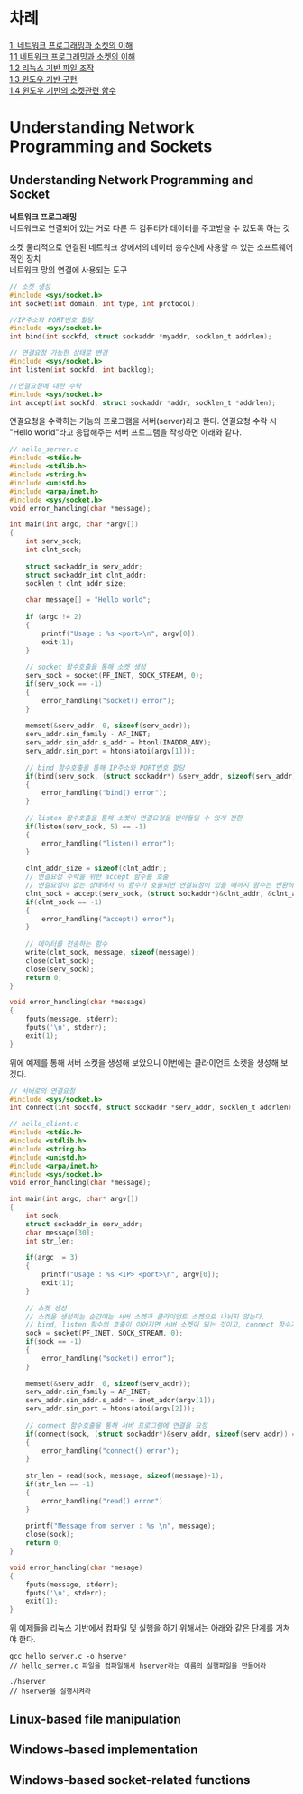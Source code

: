 # 차례

[1. 네트워크 프로그래밍과 소켓의 이해](#understanding-network-programming-and-sockets)         
[1.1 네트워크 프로그래밍과 소켓의 이해](#understanding-network-programming-and-socket)             
[1.2 리눅스 기반 파일 조작](#linux-based-file-manipulation)           
[1.3 윈도우 기반 구현](#windows-based-implementation)              
[1.4 윈도우 기반의 소켓관련 함수](#windows-based-socket-related-functions)   

# Understanding Network Programming and Sockets   

## Understanding Network Programming and Socket    

**네트워크 프로그래밍**    
네트워크로 연결되어 있는 거로 다른 두 컴퓨터가 데이터를 주고받을 수 있도록 하는 것

소켓
물리적으로 연결된 네트워크 상에서의 데이터 송수신에 사용할 수 있는 소프트웨어적인 장치      
네트워크 망의 연결에 사용되는 도구

```C
// 소켓 생성
#include <sys/socket.h>
int socket(int domain, int type, int protocol);
```

```C
//IP주소와 PORT번호 할당
#include <sys/socket.h>
int bind(int sockfd, struct sockaddr *myaddr, socklen_t addrlen);
```

```C
// 연결요청 가능한 상태로 변경
#include <sys/socket.h>
int listen(int sockfd, int backlog);
```

```C
//연결요청에 대한 수락
#include <sys/socket.h>
int accept(int sockfd, struct sockaddr *addr, socklen_t *addrlen);
```

연결요청을 수락하는 기능의 프로그램을 서버(server)라고 한다. 연결요청 수락 시 "Hello world"라고 응답해주는 서버 프로그램을 작성하면 아래와 같다.
```C
// hello_server.c
#include <stdio.h>
#include <stdlib.h>
#include <string.h>
#include <unistd.h>
#include <arpa/inet.h>
#include <sys/socket.h>
void error_handling(char *message);

int main(int argc, char *argv[])
{
    int serv_sock;
    int clnt_sock;
    
    struct sockaddr_in serv_addr;
    struct sockaddr_int clnt_addr;
    socklen_t clnt_addr_size;
    
    char message[] = "Hello world";
    
    if (argc != 2)
    {
        printf("Usage : %s <port>\n", argv[0]);
        exit(1);
    }
    
    // socket 함수호출을 통해 소켓 생성
    serv_sock = socket(PF_INET, SOCK_STREAM, 0);
    if(serv_sock == -1)
    {
        error_handling("socket() error");
    }
    
    memset(&serv_addr, 0, sizeof(serv_addr));
    serv_addr.sin_family - AF_INET;
    serv_addr.sin_addr.s_addr = htonl(INADDR_ANY);
    serv_addr.sin_port = htons(atoi(argv[1]));
    
    // bind 함수호출을 통해 IP주소와 PORT번호 할당
    if(bind(serv_sock, (struct sockaddr*) &serv_addr, sizeof(serv_addr)) == -1)
    {
        error_handling("bind() error");
    }
    
    // listen 함수호출을 통해 소켓이 연결요청을 받아들일 수 있게 전환
    if(listen(serv_sock, 5) == -1)
    {
        error_handling("listen() error");
    }
    
    clnt_addr_size = sizeof(clnt_addr);
    // 연결요청 수락을 위한 accept 함수를 호출
    // 연결요청이 없는 상태에서 이 함수가 호출되면 연결요청이 있을 때까지 함수는 반환하지 않는다.
    clnt_sock = accept(serv_sock, (struct sockaddr*)&clnt_addr, &clnt_addr_size);
    if(clnt_sock == -1)
    {
        error_handling("accept() error");
    }
    
    // 데이터를 전송하는 함수
    write(clnt_sock, message, sizeof(message));
    close(clnt_sock);
    close(serv_sock);
    return 0;
}

void error_handling(char *message)
{
    fputs(message, stderr);
    fputs('\n', stderr);
    exit(1);
}
```
위에 예제를 통해 서버 소켓을 생성해 보았으니 이번에는 클라이언트 소켓을 생성해 보겠다.
```C
// 서버로의 연결요청
#include <sys/socket.h>
int connect(int sockfd, struct sockaddr *serv_addr, socklen_t addrlen);
```

```C
// hello_client.c
#include <stdio.h>
#include <stdlib.h>
#include <string.h>
#include <unistd.h>
#include <arpa/inet.h>
#include <sys/socket.h>
void error_handling(char *message);

int main(int argc, char* argv[])
{
    int sock;
    struct sockaddr_in serv_addr;
    char message[30];
    int str_len;
    
    if(argc != 3)
    {
        printf("Usage : %s <IP> <port>\n", argv[0]);
        exit(1);
    }
    
    // 소켓 생성
    // 소켓을 생성하는 순간에는 서버 소켓과 클라이언트 소켓으로 나뉘지 않는다.
    // bind, listen 함수의 호출이 이어지면 서버 소켓이 되는 것이고, connect 함수가 호출로 이어지면 클라이언트 소켓이 되는 것이다.
    sock = socket(PF_INET, SOCK_STREAM, 0);
    if(sock == -1)
    {
        error_handling("socket() error");
    }
    
    memset(&serv_addr, 0, sizeof(serv_addr));
    serv_addr.sin_family = AF_INET;
    serv_addr.sin_addr.s_addr = inet_addr(argv[1]);
    serv_addr.sin_port = htons(atoi(argv[2]));
    
    // connect 함수호출을 통해 서버 프로그램에 연결을 요청
    if(connect(sock, (struct sockaddr*)&serv_addr, sizeof(serv_addr)) == -1)
    {
        error_handling("connect() error");
    }
    
    str_len = read(sock, message, sizeof(message)-1);
    if(str_len == -1)
    {
        error_handling("read() error")
    }
    
    printf("Message from server : %s \n", message);
    close(sock);
    return 0;
}

void error_handling(char *mesage)
{
    fputs(message, stderr);
    fputs('\n', stderr);
    exit(1);
}
```

위 예제들을 리눅스 기반에서 컴파일 및 실행을 하기 위해서는 아래와 같은 단계를 거쳐야 한다.

```
gcc hello_server.c -o hserver
// hello_server.c 파일을 컴파일해서 hserver라는 이름의 실행파일을 만들어라 

./hserver
// hserver을 실행시켜라
```

## Linux-based file manipulation           

## Windows-based implementation              

## Windows-based socket-related functions  
